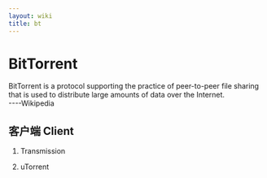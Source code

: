 ```yaml
---
layout: wiki
title: bt
---
```


# BitTorrent
  BitTorrent is a protocol supporting the practice of peer-to-peer file sharing that is used to distribute large amounts of data over the Internet.   
  ----Wikipedia

## 客户端 Client
1. Transmission

2. uTorrent